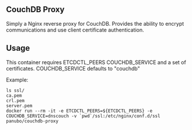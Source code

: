 ## CouchDB Proxy

Simply a Nginx reverse proxy for CouchDB. Provides the ability to encrypt communications and use client certificate authentication.

## Usage

This container requires ETCDCTL_PEERS COUCHDB_SERVICE and a set of certificates. COUCHDB_SERVICE defaults to "couchdb"

Example:

```
ls ssl/
ca.pem
crl.pem
server.pem
docker run --rm -it -e ETCDCTL_PEERS=${ETCDCTL_PEERS} -e COUCHDB_SERVICE=dnscouch -v `pwd`/ssl:/etc/nginx/conf.d/ssl panubo/couchdb-proxy
```
